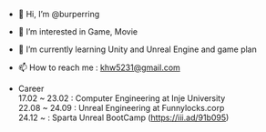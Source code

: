
- 👋 Hi, I’m @burperring
- 👀 I’m interested in Game, Movie
- 🌱 I’m currently learning Unity and Unreal Engine and game plan
- 📫 How to reach me : khw5231@gmail.com

- Career<br/>
  17.02 ~ 23.02 : Computer Engineering at Inje University <br/>
  22.08 ~ 24.09 : Unreal Engineering at Funnylocks.corp <br/>
  24.12 ~ : Sparta Unreal BootCamp (https://iii.ad/91b095)
<!---
burperring/burperring is a ✨ special ✨ repository because its `README.md` (this file) appears on your GitHub profile.
You can click the Preview link to take a look at your changes.
- 💞️ I’m looking to collaborate on ...
--->
